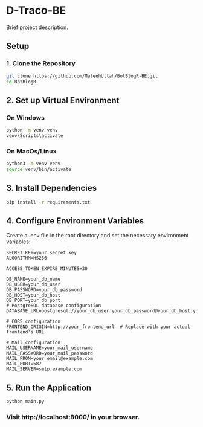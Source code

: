 # D-Traco-BE

Brief project description.

## Setup

### 1. Clone the Repository

```bash
git clone https://github.com/MateehUllah/BotBlogR-BE.git
cd BotBlogR
```
## 2. Set up Virtual Environment

### On Windows

```bash
python -m venv venv
venv\Scripts\activate
```

### On MacOs/Linux

```bash
python3 -m venv venv
source venv/bin/activate
```

## 3. Install Dependencies

```bash
pip install -r requirements.txt
```
## 4. Configure Environment Variables

Create a .env file in the root directory and set the necessary environment variables:

```
SECRET_KEY=your_secret_key
ALGORITHM=HS256

ACCESS_TOKEN_EXPIRE_MINUTES=30

DB_NAME=your_db_name
DB_USER=your_db_user
DB_PASSWORD=your_db_password
DB_HOST=your_db_host
DB_PORT=your_db_port
# PostgreSQL database configuration
DATABASE_URL=postgresql://your_db_user:your_db_password@your_db_host:your_db_port/your_db_name

# CORS configuration
FRONTEND_ORIGIN=http://your_frontend_url  # Replace with your actual frontend's URL

# Mail configuration
MAIL_USERNAME=your_mail_username
MAIL_PASSWORD=your_mail_password
MAIL_FROM=your_email@example.com
MAIL_PORT=587
MAIL_SERVER=smtp.example.com

```
## 5. Run the Application

```bash
python main.py
```
### Visit http://localhost:8000/ in your browser.

